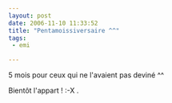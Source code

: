 ```yaml
---
layout: post
date: 2006-11-10 11:33:52
title: "Pentamoissiversaire ^^"
tags:
 - emi

---
```


5 mois pour ceux qui ne l'avaient pas deviné ^^

Bientôt l'appart ! :-X .

